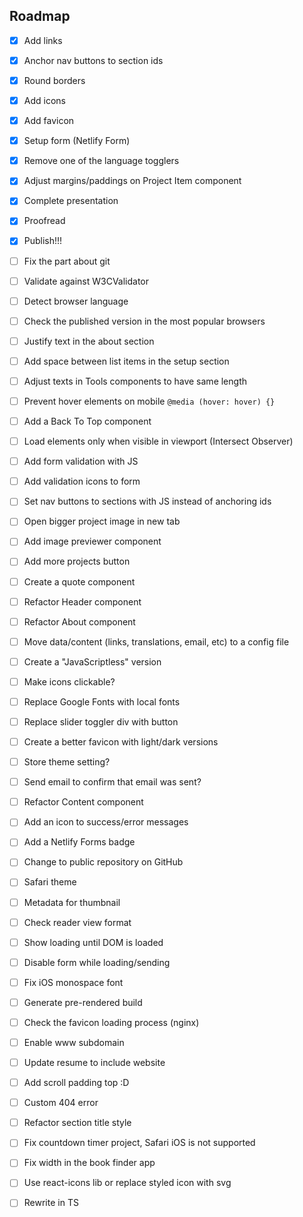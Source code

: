 ## Roadmap

- [x] Add links
- [x] Anchor nav buttons to section ids
- [x] Round borders
- [x] Add icons
- [x] Add favicon
- [x] Setup form (Netlify Form)
- [x] Remove one of the language togglers
- [x] Adjust margins/paddings on Project Item component
- [x] Complete presentation
- [x] Proofread
- [x] Publish!!!
- [ ] Fix the part about git
- [ ] Validate against W3CValidator
- [ ] Detect browser language
- [ ] Check the published version in the most popular browsers
- [ ] Justify text in the about section
- [ ] Add space between list items in the setup section
- [ ] Adjust texts in Tools components to have same length
- [ ] Prevent hover elements on mobile `@media (hover: hover) {}`
- [ ] Add a Back To Top component
- [ ] Load elements only when visible in viewport (Intersect Observer)
- [ ] Add form validation with JS
- [ ] Add validation icons to form
- [ ] Set nav buttons to sections with JS instead of anchoring ids
- [ ] Open bigger project image in new tab
- [ ] Add image previewer component
- [ ] Add more projects button
- [ ] Create a quote component
- [ ] Refactor Header component
- [ ] Refactor About component
- [ ] Move data/content (links, translations, email, etc) to a config file
- [ ] Create a "JavaScriptless" version
- [ ] Make icons clickable?
- [ ] Replace Google Fonts with local fonts
- [ ] Replace slider toggler div with button
- [ ] Create a better favicon with light/dark versions
- [ ] Store theme setting?
- [ ] Send email to confirm that email was sent?
- [ ] Refactor Content component
- [ ] Add an icon to success/error messages
- [ ] Add a Netlify Forms badge
- [ ] Change to public repository on GitHub
- [ ] Safari theme
- [ ] Metadata for thumbnail
- [ ] Check reader view format
- [ ] Show loading until DOM is loaded
- [ ] Disable form while loading/sending
- [ ] Fix iOS monospace font
- [ ] Generate pre-rendered build
- [ ] Check the favicon loading process (nginx)
- [ ] Enable www subdomain
- [ ] Update resume to include website
- [ ] Add scroll padding top :D
- [ ] Custom 404 error
- [ ] Refactor section title style
- [ ] Fix countdown timer project, Safari iOS is not supported
- [ ] Fix width in the book finder app
- [ ] Use react-icons lib or replace styled icon with svg
- [ ] Rewrite in TS

